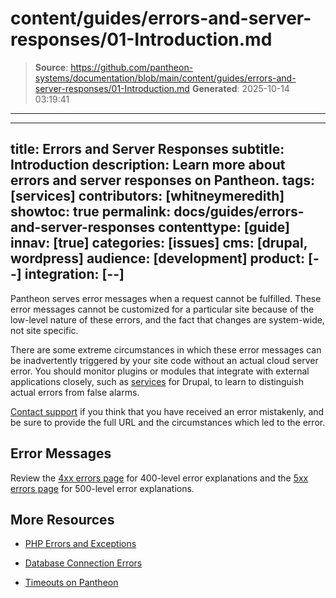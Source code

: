 # content/guides/errors-and-server-responses/01-Introduction.md

> **Source**: https://github.com/pantheon-systems/documentation/blob/main/content/guides/errors-and-server-responses/01-Introduction.md
> **Generated**: 2025-10-14 03:19:41

---

---
title: Errors and Server Responses
subtitle: Introduction
description: Learn more about errors and server responses on Pantheon.
tags: [services]
contributors: [whitneymeredith]
showtoc: true
permalink: docs/guides/errors-and-server-responses
contenttype: [guide]
innav: [true]
categories: [issues]
cms: [drupal, wordpress]
audience: [development]
product: [--]
integration: [--]
---

Pantheon serves error messages when a request cannot be fulfilled. These error messages cannot be customized for a particular site because of the low-level nature of these errors, and the fact that changes are system-wide, not site specific.

There are some extreme circumstances in which these error messages can be inadvertently triggered by your site code without an actual cloud server error. You should monitor plugins or modules that integrate with external applications closely, such as [services](https://www.drupal.org/project/services) for Drupal, to learn to distinguish actual errors from false alarms.

[Contact support](/guides/support/contact-support/) if you think that you have received an error mistakenly, and be sure to provide the full URL and the circumstances which led to the error.

## Error Messages

Review the [4xx errors page](/guides/errors-and-server-responses/4xx-errors) for 400-level error explanations and the [5xx errors page](/guides/errors-and-server-responses/5xx-errors) for 500-level error explanations.

## More Resources

- [PHP Errors and Exceptions](/guides/php/php-errors)

- [Database Connection Errors](/guides/mariadb-mysql/database-connection-errors)

- [Timeouts on Pantheon](/timeouts)